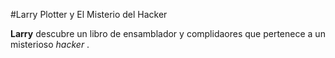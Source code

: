 #Larry Plotter y El Misterio del Hacker

**Larry** descubre un libro de ensamblador y complidaores que pertenece a un
misterioso *hacker* .
